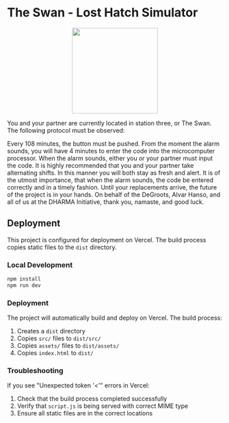# The Swan - Lost Hatch Simulator

<p align="center"><img width="200" src="assets/swan.png"></p>

You and your partner are currently located in station three, or The Swan. The following protocol must be observed:

Every 108 minutes, the button must be pushed. From the moment the alarm sounds, you will have 4 minutes to enter the code into the microcomputer processor. When the alarm sounds, either you or your partner must input the code. It is highly recommended that you and your partner take alternating shifts. In this manner you will both stay as fresh and alert. It is of the utmost importance, that when the alarm sounds, the code be entered correctly and in a timely fashion. Until your replacements arrive, the future of the project is in your hands. On behalf of the DeGroots, Alvar Hanso, and all of us at the DHARMA Initiative, thank you, namaste, and good luck.

## Deployment

This project is configured for deployment on Vercel. The build process copies static files to the `dist` directory.

### Local Development

```bash
npm install
npm run dev
```

### Deployment

The project will automatically build and deploy on Vercel. The build process:

1. Creates a `dist` directory
2. Copies `src/` files to `dist/src/`
3. Copies `assets/` files to `dist/assets/`
4. Copies `index.html` to `dist/`

### Troubleshooting

If you see "Unexpected token '<'" errors in Vercel:

1. Check that the build process completed successfully
2. Verify that `script.js` is being served with correct MIME type
3. Ensure all static files are in the correct locations
